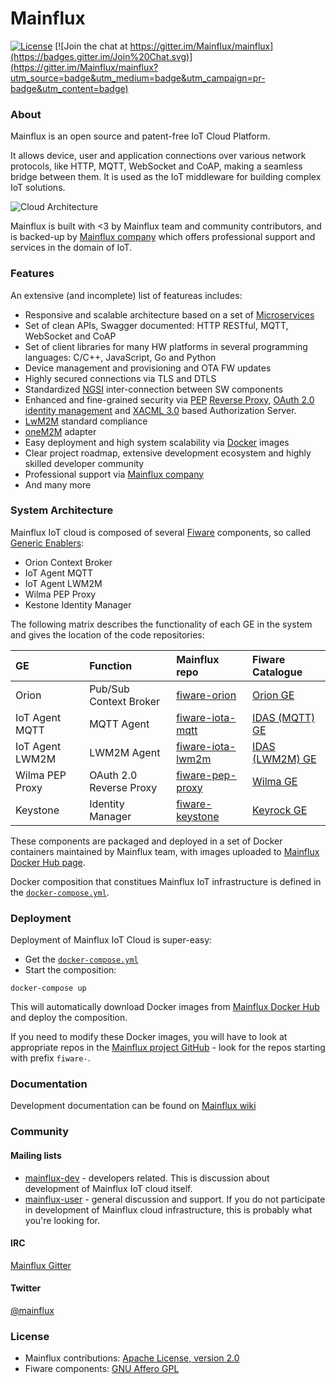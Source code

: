 # Mainflux

[![License](https://img.shields.io/badge/license-Apache%20v2.0-blue.svg)](LICENSE) [![Join the chat at https://gitter.im/Mainflux/mainflux](https://badges.gitter.im/Join%20Chat.svg)](https://gitter.im/Mainflux/mainflux?utm_source=badge&utm_medium=badge&utm_campaign=pr-badge&utm_content=badge)

### About
Mainflux is an open source and patent-free IoT Cloud Platform.

It allows device, user and application connections over various network protocols, like HTTP, MQTT, WebSocket and CoAP, making a seamless bridge between them. It is used as the IoT middleware for building complex IoT solutions.

![Cloud Architecture](https://github.com/Mainflux/mainflux-doc/blob/master/img/cloudArchitecture.jpg)

Mainflux is built with <3 by Mainflux team and community contributors, and is backed-up by [Mainflux company](http://mainflux.com/) which offers professional support and services in the domain of IoT.

### Features
An extensive (and incomplete) list of featureas includes:
- Responsive and scalable architecture based on a set of [Microservices](https://en.wikipedia.org/wiki/Microservices)
- Set of clean APIs, Swagger documented: HTTP RESTful, MQTT, WebSocket and CoAP
- Set of client libraries for many HW platforms in several programming languages: C/C++, JavaScript, Go and Python
- Device management and provisioning and OTA FW updates
- Highly secured connections via TLS and DTLS
- Standardized [NGSI](http://technical.openmobilealliance.org/Technical/technical-information/release-program/current-releases/ngsi-v1-0) inter-connection between SW components
- Enhanced and fine-grained security via [PEP](http://forge.fiware.org/plugins/mediawiki/wiki/fiware/index.php/FIWARE.OpenSpecification.Security.PEP_Proxy_Generic_Enabler) [Reverse Proxy](https://en.wikipedia.org/wiki/Reverse_proxy), [OAuth 2.0](http://oauth.net/2/) [identity management](https://en.wikipedia.org/wiki/Identity_management) and [XACML 3.0](https://www.oasis-open.org/committees/tc_home.php?wg_abbrev=xacml) based Authorization Server.
- [LwM2M](http://goo.gl/rHjLZQ) standard compliance
- [oneM2M](http://www.onem2m.org/) adapter
- Easy deployment and high system scalability via [Docker](https://www.docker.com/) images
- Clear project roadmap, extensive development ecosystem and highly skilled developer community
- Professional support via [Mainflux company](http://mainflux.com)
- And many more

### System Architecture
Mainflux IoT cloud is composed of several [Fiware](https://www.fiware.org/) components, so called [Generic Enablers](http://catalogue.fiware.org/enablers?page=1):
- Orion Context Broker
- IoT Agent MQTT
- IoT Agent LWM2M
- Wilma PEP Proxy
- Kestone Identity Manager

The following matrix describes the functionality of each GE in the system and gives the location of the code repositories:

| GE               | Function               |  Mainflux repo | Fiware Catalogue |
| :--------------- |:-----------------------| :--------------| :--------------- |
| Orion            | Pub/Sub Context Broker | [fiware-orion](https://github.com/Mainflux/fiware-orion) | [Orion GE](http://catalogue.fiware.org/enablers/publishsubscribe-context-broker-orion-context-broker)|
| IoT Agent MQTT   | MQTT Agent             | [fiware-iota-mqtt](https://github.com/Mainflux/fiware-iota-mqtt) | [IDAS (MQTT) GE](http://catalogue.fiware.org/enablers/backend-device-management-idas/creating-instances)|
| IoT Agent LWM2M  | LWM2M Agent            | [fiware-iota-lwm2m](https://github.com/Mainflux/fiware-iota-lwm2m) | [IDAS (LWM2M) GE](http://catalogue.fiware.org/enablers/backend-device-management-idas/creating-instances)|
| Wilma PEP Proxy  | OAuth 2.0 Reverse Proxy          | [fiware-pep-proxy](https://github.com/Mainflux/fiware-pep-proxy) | [Wilma GE](http://catalogue.fiware.org/enablers/pep-proxy-wilma)|
| Keystone         | Identity Manager          | [fiware-keystone](https://github.com/Mainflux/fiware-keystone)| [Keyrock GE](http://catalogue.fiware.org/enablers/identity-management-keyrock)|


These components are packaged and deployed in a set of Docker containers maintained by Mainflux team, with images uploaded to [Mainflux Docker Hub page](https://hub.docker.com/u/mainflux/).

Docker composition that constitues Mainflux IoT infrastructure is defined in the [`docker-compose.yml`](https://github.com/Mainflux/mainflux-fiware/blob/master/docker-compose.yml).

### Deployment
Deployment of Mainflux IoT Cloud is super-easy:
- Get the [`docker-compose.yml`](https://github.com/Mainflux/mainflux-fiware/blob/master/docker-compose.yml)
- Start the composition:
```
docker-compose up
```
This will automatically download Docker images from [Mainflux Docker Hub](https://hub.docker.com/u/mainflux/) and deploy the composition.

If you need to modify these Docker images, you will have to look at appropriate repos in the [Mainflux project GitHub](https://github.com/Mainflux) - look for the repos starting with prefix `fiware-`.

### Documentation
Development documentation can be found on [Mainflux wiki](https://github.com/Mainflux/mainflux-fiware/wiki)

### Community
#### Mailing lists
- [mainflux-dev](https://groups.google.com/forum/#!forum/mainflux-dev) - developers related. This is discussion about development of Mainflux IoT cloud itself.
- [mainflux-user](https://groups.google.com/forum/#!forum/mainflux-user) - general discussion and support. If you do not participate in development of Mainflux cloud infrastructure, this is probably what you're looking for.

#### IRC
[Mainflux Gitter](https://gitter.im/Mainflux/mainflux?utm_source=badge&utm_medium=badge&utm_campaign=pr-badge&utm_content=badge)

#### Twitter
[@mainflux](https://twitter.com/mainflux)

### License
- Mainflux contributions: [Apache License, version 2.0](http://www.apache.org/licenses/LICENSE-2.0)
- Fiware components: [GNU Affero GPL](http://www.gnu.org/licenses/why-affero-gpl.en.html)
